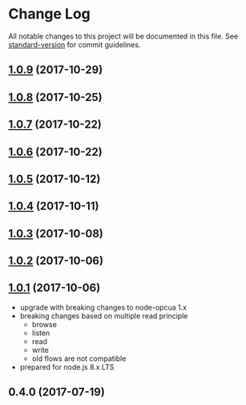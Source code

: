 # Change Log

All notable changes to this project will be documented in this file. See [standard-version](https://github.com/conventional-changelog/standard-version) for commit guidelines.

<a name="1.0.9"></a>
## [1.0.9](https://github.com/biancode/node-red-iiot-opcua-publicbeta/compare/v1.0.8...v1.0.9) (2017-10-29)



<a name="1.0.8"></a>
## [1.0.8](https://github.com/biancode/node-red-iiot-opcua-publicbeta/compare/v1.0.7...v1.0.8) (2017-10-25)



<a name="1.0.7"></a>
## [1.0.7](https://github.com/biancode/node-red-iiot-opcua-publicbeta/compare/v1.0.5...v1.0.7) (2017-10-22)



<a name="1.0.6"></a>
## [1.0.6](https://github.com/biancode/node-red-iiot-opcua-publicbeta/compare/v1.0.5...v1.0.6) (2017-10-22)



<a name="1.0.5"></a>
## [1.0.5](https://github.com/biancode/node-red-iiot-opcua-publicbeta/compare/v1.0.4...v1.0.5) (2017-10-12)



<a name="1.0.4"></a>
## [1.0.4](https://github.com/biancode/node-red-iiot-opcua-publicbeta/compare/v1.0.3...v1.0.4) (2017-10-11)



<a name="1.0.3"></a>
## [1.0.3](https://github.com/biancode/node-red-iiot-opcua-publicbeta/compare/v1.0.2...v1.0.3) (2017-10-08)



<a name="1.0.2"></a>
## [1.0.2](https://github.com/biancode/node-red-iiot-opcua-publicbeta/compare/v1.0.1...v1.0.2) (2017-10-06)



<a name="1.0.1"></a>
## [1.0.1](https://github.com/biancode/node-red-iiot-opcua-publicbeta/compare/v1.0.1-beta.1...v1.0.1) (2017-10-06)

* upgrade with breaking changes to node-opcua 1.x
* breaking changes based on multiple read principle
    * browse
    * listen
    * read
    * write
    * old flows are not compatible
* prepared for node.js 8.x LTS

<a name="0.4.0"></a>
## 0.4.0 (2017-07-19)